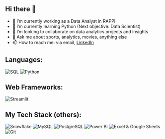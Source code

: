 ## Hi there 👋

- 🔭 I’m currently working as a Data Analyst in RAPPI
- 🌱 I’m currently learning Python (Next objective: Data Scientist)
- 👯 I’m looking to collaborate on data analytics projects and insights
- 💬 Ask me about sports, analytics, movies, anything else
- 📫 How to reach me: via email, [LinkedIn](https://www.linkedin.com/in/camilo-manzur-4b7137a8/)

## Languages:

![SQL](https://img.shields.io/badge/SQL-black?style=for-the-badge&logo=mysql&logocolor=white)
![Python](https://img.shields.io/badge/PYTHON-black?style=for-the-badge&logo=python)

## Web Frameworks:

![Streamlit](https://img.shields.io/badge/streamlit-black?style=for-the-badge&logo=streamlit)

## My Tech Stack (others):

![Snowflake](https://img.shields.io/badge/snowflake-black?style=for-the-badge&logo=snowflake)
![MySQL](https://img.shields.io/badge/MySQL-black?style=for-the-badge&logo=Mysql)
![PostgreSQL](https://img.shields.io/badge/PostgreSQL-black?style=for-the-badge&logo=postgresql)
![Power BI](https://img.shields.io/badge/Power%20BI-black?style=for-the-badge&logo=power-bi&logocolor=white)
![Excel & Google Sheets](https://img.shields.io/badge/Excel-black?style=for-the-badge&logo=microsoft-excel)
![Git](https://img.shields.io/badge/git-black?style=for-the-badge&logo=git)

